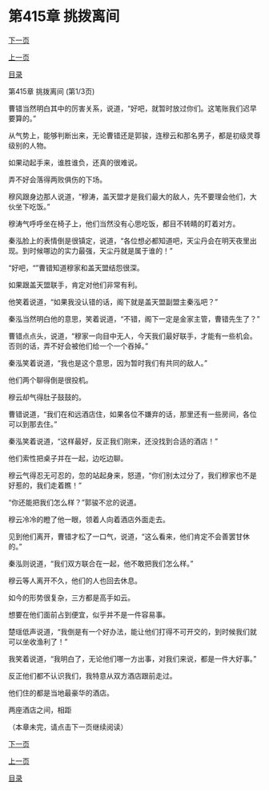 <h1>第415章   挑拨离间</h1>
            <div><p><a href="./1243_%E7%AC%AC415%E7%AB%A0_%E6%8C%91%E6%8B%A8%E7%A6%BB%E9%97%B4.md">下一页</a></p><p><a href="./1241_%E7%AC%AC414%E7%AB%A0_%E5%A4%A9%E5%B0%98%E4%B8%B9.md">上一页</a></p><p><a href="../">目录</a></p></div>
            <div><p>第415章   挑拨离间 (第1/3页)</p><p>曹错当然明白其中的厉害关系，说道，“好吧，就暂时放过你们。这笔账我们迟早要算的。”</p><p>从气势上，能够判断出来，无论曹错还是郭骏，连穆云和那名男子，都是初级灵尊级别的人物。</p><p>如果动起手来，谁胜谁负，还真的很难说。</p><p>弄不好会落得两败俱伤的下场。</p><p>穆风跟身边那人说道，“穆涛，盖天盟才是我们最大的敌人，先不要理会他们，大伙坐下吃饭。”</p><p>穆涛气呼呼坐在椅子上，他们当然没有心思吃饭，都目不转睛的盯着对方。</p><p>秦泓脸上的表情倒是很镇定，说道，“各位想必都知道吧，天尘丹会在明天夜里出现。到时候哪边的实力最强，天尘丹就是属于谁的！”</p><p>“好吧，“”曹错知道穆家和盖天盟结怨很深。</p><p>如果跟盖天盟联手，肯定对他们非常有利。</p><p>他笑着说道，“如果我没认错的话，阁下就是盖天盟副盟主秦泓吧？”</p><p>秦泓当然明白他的意思，笑着说道，“不错，阁下一定是金家主管，曹错先生了？”</p><p>曹错点点头，说道，“穆家一向目中无人，今天我们最好联手，才能有一些机会。否则的话，弄不好会被他们给一个一个吞掉。”</p><p>秦泓笑着说道，“我也是这个意思，因为暂时我们有共同的敌人。”</p><p>他们两个聊得倒是很投机。</p><p>穆云却气得肚子鼓鼓的。</p><p>曹错说道，“我们在和远酒店住，如果各位不嫌弃的话，那里还有一些房间，各位可以到那去住。”</p><p>秦泓笑着说道，“这样最好，反正我们刚来，还没找到合适的酒店！”</p><p>他们索性把桌子并在一起，边吃边聊。</p><p>穆云气得忍无可忍的，忽的站起身来，怒道，“你们别太过分了，我们穆家也不是好惹的，我们走着瞧！”</p><p>“你还能把我们怎么样？”郭骏不忿的说道。</p><p>穆云冷冷的瞪了他一眼，领着人向着酒店外面走去。</p><p>见到他们离开，曹错才松了一口气，说道，“这么看来，他们肯定不会善罢甘休的。”</p><p>秦泓则说道，“我们双方联合在一起，他不敢把我们怎么样。”</p><p>穆云等人离开不久，他们的人也回去休息。</p><p>如今的形势很复杂，三方都是高手如云。</p><p>想要在他们面前占到便宜，似乎并不是一件容易事。</p><p>楚瑶低声说道，“我倒是有一个好办法，能让他们打得不可开交的，到时候我们就可以坐收渔利了！”</p><p>我笑着说道，“我明白了，无论他们哪一方出事，对我们来说，都是一件大好事。”</p><p>反正他们都不认识我们，我特意从双方酒店跟前走过。</p><p>他们住的都是当地最豪华的酒店。</p><p>两座酒店之间，相距</p><p>（本章未完，请点击下一页继续阅读）</p></div>
            <div><p><a href="./1243_%E7%AC%AC415%E7%AB%A0_%E6%8C%91%E6%8B%A8%E7%A6%BB%E9%97%B4.md">下一页</a></p><p><a href="./1241_%E7%AC%AC414%E7%AB%A0_%E5%A4%A9%E5%B0%98%E4%B8%B9.md">上一页</a></p><p><a href="../">目录</a></p></div>